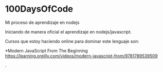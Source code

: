# 100DaysOfCode

Mi proceso de aprendizaje en nodejs

Iniciando de manera oficial el aprendizaje en nodejs/javascript.

Cursos que estoy haciendo online para dominar este lenguaje son:

\*Modern JavaScript From The Beginning
https://learning.oreilly.com/videos/modern-javascript-from/9781789539509

.
